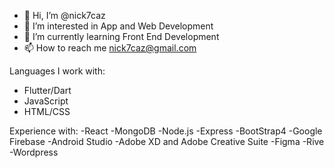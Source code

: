 - 👋 Hi, I’m @nick7caz
- 👀 I’m interested in App and Web Development
- 🌱 I’m currently learning Front End Development
- 📫 How to reach me nick7caz@gmail.com

Languages I work with:
- Flutter/Dart
- JavaScript
- HTML/CSS

Experience with:
-React
-MongoDB
-Node.js
-Express
-BootStrap4
-Google Firebase
-Android Studio
-Adobe XD and Adobe Creative Suite
-Figma
-Rive
-Wordpress


<!---
nick7caz/nick7caz is a ✨ special ✨ repository because its `README.md` (this file) appears on your GitHub profile.
You can click the Preview link to take a look at your changes.
--->
